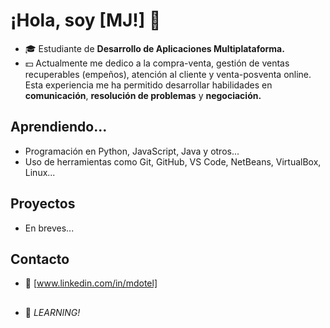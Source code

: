 # ¡Hola, soy [MJ!] 👋

- :mortar_board: Estudiante de **Desarrollo de Aplicaciones Multiplataforma.** 
- :dollar: Actualmente me dedico a la compra-venta, gestión de ventas recuperables (empeños), atención al cliente y venta-posventa online. Esta experiencia me ha permitido desarrollar habilidades en **comunicación**, **resolución de problemas** y **negociación.**

## Aprendiendo...
- Programación en Python, JavaScript, Java y otros...
- Uso de herramientas como Git, GitHub, VS Code, NetBeans, VirtualBox, Linux...

## Proyectos
- En breves...

## Contacto
- :email: [www.linkedin.com/in/mdotel]

##
- :rocket: *LEARNING!*